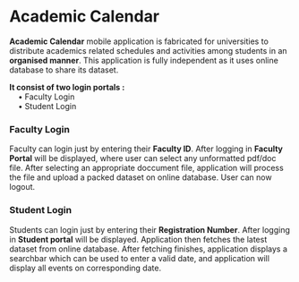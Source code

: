 # Academic Calendar
**Academic Calendar** mobile application is fabricated for universities to distribute academics related schedules and activities among students in an **organised manner**. This application is fully independent as it uses online database to share its dataset.  

**It consist of two login portals :**  
    • Faculty Login  
    • Student Login

### Faculty Login
Faculty can login just by entering their **Faculty ID**. After logging in **Faculty Portal** will be displayed, where user can select any unformatted pdf/doc file. After selecting an appropriate doccument file, application will process the file and upload a packed dataset on online database. User can now logout.  

### Student Login
Students can login just by entering their **Registration Number**. After logging in **Student portal** will be displayed. Application then fetches the latest dataset from online database. After fetching finishes, application displays a searchbar which can be used to enter a valid date, and application will display all events on corresponding date.
